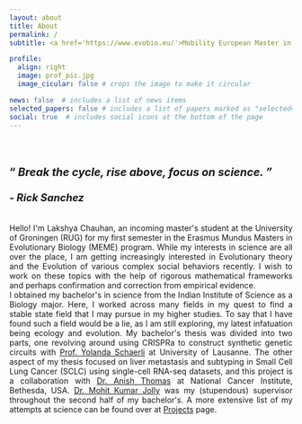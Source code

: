 ```yaml
---
layout: about
title: About
permalink: /
subtitle: <a href='https://www.evobio.eu/'>Mobility European Master in Evolution</a>, Groningen, Netherlands

profile:
  align: right
  image: prof_pic.jpg
  image_cicular: false # crops the image to make it circular

news: false  # includes a list of news items
selected_papers: false # includes a list of papers marked as "selected={true}"
social: true  # includes social icons at the bottom of the page
---
```


<h1> <span  style="font-size:70%;text-align: justify;width:10%"> <br> &#8220; <i> Break the cycle, rise above, focus on science. &#8221; </i> </span> <br> <cite style="text-align:right-align;font-size: 65%"> <br> - Rick Sanchez </cite> </h1>
<br>

<div style="text-align: justify">
Hello! I'm Lakshya Chauhan, an incoming master's student at the University of Groningen (RUG) for my first semester in the Erasmus Mundus Masters in Evolutionary Biology (MEME) program. While my interests in science are all over the place, I am getting increasingly interested in Evolutionary theory and the Evolution of various complex social behaviors recently. I wish to work on these topics with the help of rigorous mathematical frameworks and perhaps confirmation and correction from empirical evidence.
<br>
I obtained my bachelor's in science from the Indian Institute of Science as a Biology major. Here, I worked across many fields in my quest to find a stable state field that I may pursue in my higher studies. To say that I have found such a field would be a lie, as I am still exploring, my latest infatuation being ecology and evolution. My bachelor's thesis was divided into two parts, one revolving around using CRISPRa to construct synthetic genetic circuits with <a href="">Prof. Yolanda Schaerli</a> at University of Lausanne. The other aspect of my thesis focused on liver metastasis and subtyping in Small Cell Lung Cancer (SCLC) using single-cell RNA-seq datasets, and this project is a collaboration with <a href="">Dr. Anish Thomas</a> at National Cancer Institute, Bethesda, USA. <a href="">Dr. Mohit Kumar Jolly</a> was my (stupendous) supervisor throughout the second half of my bachelor's. A more extensive list of my attempts at science can be found over at <a href="">Projects</a> page.
<br>

</div>

